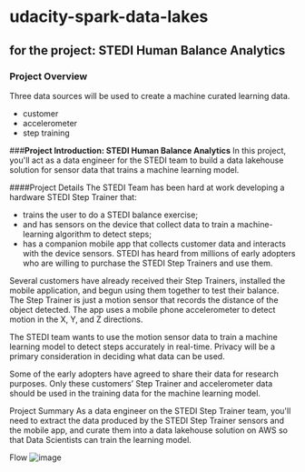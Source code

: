 # udacity-spark-data-lakes
## for the project: STEDI Human Balance Analytics
### Project Overview
Three data sources will be used to create a machine curated learning data.
  * customer
  * accelerometer
  * step training

###**Project Introduction: STEDI Human Balance Analytics**
In this project, you'll act as a data engineer for the STEDI team to build a data lakehouse solution for sensor data that trains a machine learning model.

####Project Details
The STEDI Team has been hard at work developing a hardware STEDI Step Trainer that:
   *  trains the user to do a STEDI balance exercise;
   *  and has sensors on the device that collect data to train a machine-learning algorithm to detect steps;
   *  has a companion mobile app that collects customer data and interacts with the device sensors.
STEDI has heard from millions of early adopters who are willing to purchase the STEDI Step Trainers and use them.

Several customers have already received their Step Trainers, installed the mobile application, and begun using them together to test their balance. The Step Trainer is just a motion sensor that records the distance of the object detected. The app uses a mobile phone accelerometer to detect motion in the X, Y, and Z directions.

The STEDI team wants to use the motion sensor data to train a machine learning model to detect steps accurately in real-time. Privacy will be a primary consideration in deciding what data can be used.

Some of the early adopters have agreed to share their data for research purposes. Only these customers’ Step Trainer and accelerometer data should be used in the training data for the machine learning model.

Project Summary
As a data engineer on the STEDI Step Trainer team, you'll need to extract the data produced by the STEDI Step Trainer sensors and the mobile app, and curate them into a data lakehouse solution on AWS so that Data Scientists can train the learning model.



Flow
![image](https://github.com/code-hy/udacity-spark-data-lakes/assets/82032854/0aed8eee-95ba-4476-9000-3e1cfd855f29)

